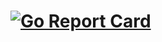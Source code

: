 # [![Go Report Card](https://goreportcard.com/badge/github.com/satoukick/RESTfulGin)](https://goreportcard.com/report/github.com/satoukick/RESTfulGin)
